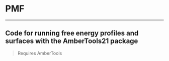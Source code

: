 # PMF
****
## Code for running free energy profiles and surfaces with the AmberTools21 package

> Requires AmberTools
